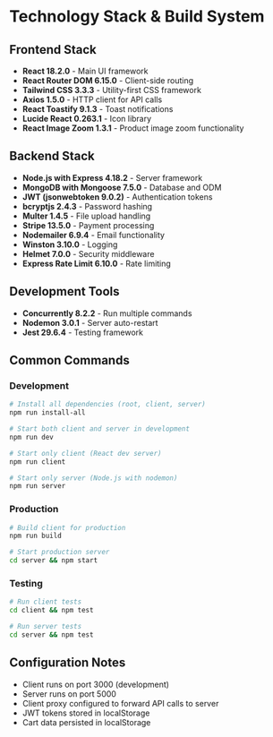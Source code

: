 # Technology Stack & Build System

## Frontend Stack
- **React 18.2.0** - Main UI framework
- **React Router DOM 6.15.0** - Client-side routing
- **Tailwind CSS 3.3.3** - Utility-first CSS framework
- **Axios 1.5.0** - HTTP client for API calls
- **React Toastify 9.1.3** - Toast notifications
- **Lucide React 0.263.1** - Icon library
- **React Image Zoom 1.3.1** - Product image zoom functionality

## Backend Stack
- **Node.js with Express 4.18.2** - Server framework
- **MongoDB with Mongoose 7.5.0** - Database and ODM
- **JWT (jsonwebtoken 9.0.2)** - Authentication tokens
- **bcryptjs 2.4.3** - Password hashing
- **Multer 1.4.5** - File upload handling
- **Stripe 13.5.0** - Payment processing
- **Nodemailer 6.9.4** - Email functionality
- **Winston 3.10.0** - Logging
- **Helmet 7.0.0** - Security middleware
- **Express Rate Limit 6.10.0** - Rate limiting

## Development Tools
- **Concurrently 8.2.2** - Run multiple commands
- **Nodemon 3.0.1** - Server auto-restart
- **Jest 29.6.4** - Testing framework

## Common Commands

### Development
```bash
# Install all dependencies (root, client, server)
npm run install-all

# Start both client and server in development
npm run dev

# Start only client (React dev server)
npm run client

# Start only server (Node.js with nodemon)
npm run server
```

### Production
```bash
# Build client for production
npm run build

# Start production server
cd server && npm start
```

### Testing
```bash
# Run client tests
cd client && npm test

# Run server tests
cd server && npm test
```

## Configuration Notes
- Client runs on port 3000 (development)
- Server runs on port 5000
- Client proxy configured to forward API calls to server
- JWT tokens stored in localStorage
- Cart data persisted in localStorage